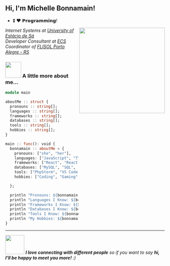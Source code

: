 <h2> Hi, I'm Michelle Bonnamain! </h2>

- 𝗜 ❤️ 𝗣𝗿𝗼𝗴𝗿𝗮𝗺𝗺𝗶𝗻𝗴!

<img align='right' src="https://media.giphy.com/media/dsdKSJjWGaWZw8tgTo/giphy.gif" width="270">

<p><em>Internet Systems at <a href="https://estacio.br/">University of Estácio de Sá</a><br />Developer Consultant at <a href="https://ecs.com.br/">ECS</a><br />
Coordinator of <a href="https://flisol.info/FLISOL2021">FLISOL Porto Alegre - RS</a></em></p>



### <img src="https://media.giphy.com/media/VgCDAzcKvsR6OM0uWg/giphy.gif" width="50"> A little more about me...  

```julia
module main

aboutMe :: struct {
  pronouns :: string[];
  languages :: string[];
  frameworks :: string[];
  databases :: string[];
  tools :: string[];
  hobbies :: string[];
} 

main :: func(): void {
  bonnamain :: aboutMe = {
    pronouns: ["she", "her"],
    languages: ["JavaScript", "TypeScript", "PHP", "C#", "HTML", "CSS"],
    frameworks: ["React", "React Native", "Laravel", "Angular"],
    databases: ["MySQL", "SQL", "XAMPP", "Apache"],
    tools: ["PhpStorm", "VS Code", "Git", "GitLab", "GitHub", "Ubuntu"],
    hobbies: ["Coding", "Gaming", "RPG", "Draw", "Paint", "Learning a New Language", "Read Books",],

  };

  println "Pronouns: ${bonnamain.pronouns}";
  println "Languages I Know: ${bonnamain.languages}";
  println "Frameworks I Know: ${bonnamain.frameworks}";
  println "Databases I Know: ${bonnamain.databases}";
  println "Tools I Know: ${bonnamain.tools}";
  println "My Hobbies: ${bonnamain.hobbies}";
}
```
---
   
<img src="https://media.giphy.com/media/LnQjpWaON8nhr21vNW/giphy.gif" width="60"> <em><b>I love connecting with different people</b> so if you want to say <b>hi, I'll be happy to meet you more!</b> :)</em>

<!---
Bonnamain/Bonnamain is a ✨ special ✨ repository because its `README.md` (this file) appears on your GitHub profile.
You can click the Preview link to take a look at your changes.
--->

